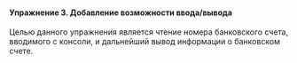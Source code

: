 #### Упражнение 3. Добавление возможности ввода/вывода

Целью данного упражнения является чтение номера банковского счета, вводимого с консоли, и дальнейший вывод информации о банковском счете.
